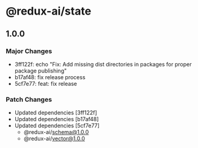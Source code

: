 # @redux-ai/state

## 1.0.0

### Major Changes

- 3ff122f: echo "Fix: Add missing dist directories in packages for proper package publishing"
- b17af48: fix release process
- 5cf7e77: feat: fix release

### Patch Changes

- Updated dependencies [3ff122f]
- Updated dependencies [b17af48]
- Updated dependencies [5cf7e77]
  - @redux-ai/schema@1.0.0
  - @redux-ai/vector@1.0.0
